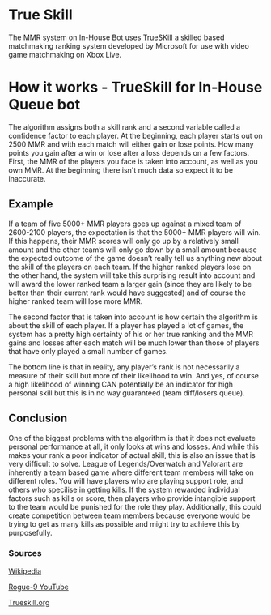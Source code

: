 # True Skill

The MMR system on In-House Bot uses [TrueSKill](https://en.wikipedia.org/wiki/TrueSkill) a skilled based matchmaking ranking system developed by Microsoft for use with video game matchmaking on Xbox Live.

# How it works - TrueSkill for In-House Queue bot 
The algorithm assigns both a skill rank and a second variable called a confidence factor to each player. At the beginning, each player starts out on 2500 MMR and with each match
will either gain or lose points. How many points you gain after a win or lose after a loss depends on a few factors. First, the MMR of the players you face is taken into account, as well as you own MMR. At the beginning there isn't much data so expect it to be inaccurate.

## Example
If a team of five 5000+ MMR players goes up against a mixed team of 2600-2100 players, the expectation is that the 5000+ MMR players will win. If this happens, their MMR scores will only go up by a relatively small amount and the other team’s will only go down by a small amount because
the expected outcome of the game doesn’t really tell us anything new about the skill of the players on each team. If the higher ranked players lose on the other hand, the system will take this surprising result into account
and will award the lower ranked team a larger gain (since they are likely to be better than their current rank would have suggested) and of course the higher ranked team will lose more MMR.

The second factor that is taken into account is how certain the algorithm is about the skill of each player. If a player has played a lot of games, the system has a pretty high certainty of his or her true ranking 
and the MMR gains and losses after each match will be much lower than those of players that have only played a small number of games.

The bottom line is that in reality, any player’s rank is not necessarily a measure of their skill but more of their likelihood to win. And yes, of course a high likelihood of winning CAN potentially be an indicator for high personal
skill but this is in no way guaranteed (team diff/losers queue).

## Conclusion 
One of the biggest problems with the algorithm is that it does not evaluate personal performance at all, it only looks at wins and losses.
And while this makes your rank a poor indicator of actual skill, this is also an issue that is very difficult to solve.
League of Legends/Overwatch and Valorant are inherently a team based game where different team members will take on different roles. You will have players who are playing support role, and others who specilise in getting kills.
If the system rewarded individual factors such as kills or score, then players who provide intangible support to the team would be punished for the role they play. Additionally, this could create competition between team members because everyone would
be trying to get as many kills as possible and might try to achieve this by purposefully.


### Sources
[Wikipedia](https://en.wikipedia.org/wiki/TrueSkill) 

[Rogue-9 YouTube](https://www.youtube.com/@Rogue9)

[Trueskill.org](https://trueskill.org/)
